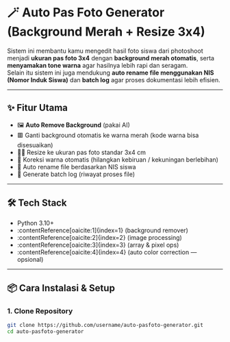 # 🪄 Auto Pas Foto Generator (Background Merah + Resize 3x4)

Sistem ini membantu kamu mengedit hasil foto siswa dari photoshoot menjadi **ukuran pas foto 3x4** dengan **background merah otomatis**, serta **menyamakan tone warna** agar hasilnya lebih rapi dan seragam.  
Selain itu sistem ini juga mendukung **auto rename file menggunakan NIS (Nomor Induk Siswa)** dan **batch log** agar proses dokumentasi lebih efisien.

---

## ✨ Fitur Utama
- 🖼️ **Auto Remove Background** (pakai AI)  
- 🟥 Ganti background otomatis ke warna merah (kode warna bisa disesuaikan)  
- 🧑‍🎓 Resize ke ukuran pas foto standar 3x4 cm  
- 🧼 Koreksi warna otomatis (hilangkan kebiruan / kekuningan berlebihan)  
- 🪪 Auto rename file berdasarkan NIS siswa  
- 🧾 Generate batch log (riwayat proses file)

---

## 🛠️ Tech Stack
- Python 3.10+
- :contentReference[oaicite:1]{index=1} (background remover)
- :contentReference[oaicite:2]{index=2} (image processing)
- :contentReference[oaicite:3]{index=3} (array & pixel ops)
- :contentReference[oaicite:4]{index=4} (auto color correction — opsional)

---

## 📦 Cara Instalasi & Setup

### 1. Clone Repository
```bash
git clone https://github.com/username/auto-pasfoto-generator.git
cd auto-pasfoto-generator

